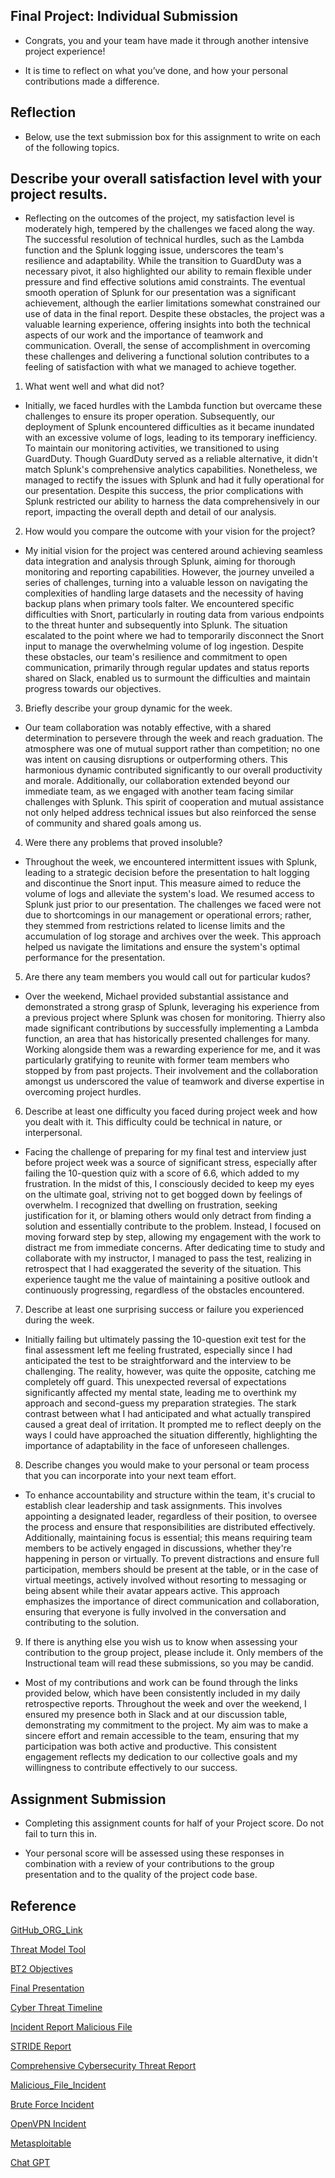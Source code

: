 ## Final Project: Individual Submission

- Congrats, you and your team have made it through another intensive project experience!

- It is time to reflect on what you’ve done, and how your personal contributions made a difference.

## Reflection

- Below, use the text submission box for this assignment to write on each of the following topics.

## Describe your overall satisfaction level with your project results.

- Reflecting on the outcomes of the project, my satisfaction level is moderately high, tempered by the challenges we faced along the way. The successful resolution of technical hurdles, such as the Lambda function and the Splunk logging issue, underscores the team's resilience and adaptability. While the transition to GuardDuty was a necessary pivot, it also highlighted our ability to remain flexible under pressure and find effective solutions amid constraints. The eventual smooth operation of Splunk for our presentation was a significant achievement, although the earlier limitations somewhat constrained our use of data in the final report. Despite these obstacles, the project was a valuable learning experience, offering insights into both the technical aspects of our work and the importance of teamwork and communication. Overall, the sense of accomplishment in overcoming these challenges and delivering a functional solution contributes to a feeling of satisfaction with what we managed to achieve together.

1. What went well and what did not?

- Initially, we faced hurdles with the Lambda function but overcame these challenges to ensure its proper operation. Subsequently, our deployment of Splunk encountered difficulties as it became inundated with an excessive volume of logs, leading to its temporary inefficiency. To maintain our monitoring activities, we transitioned to using GuardDuty. Though GuardDuty served as a reliable alternative, it didn't match Splunk's comprehensive analytics capabilities. Nonetheless, we managed to rectify the issues with Splunk and had it fully operational for our presentation. Despite this success, the prior complications with Splunk restricted our ability to harness the data comprehensively in our report, impacting the overall depth and detail of our analysis.

2. How would you compare the outcome with your vision for the project?

- My initial vision for the project was centered around achieving seamless data integration and analysis through Splunk, aiming for thorough monitoring and reporting capabilities. However, the journey unveiled a series of challenges, turning into a valuable lesson on navigating the complexities of handling large datasets and the necessity of having backup plans when primary tools falter. We encountered specific difficulties with Snort, particularly in routing data from various endpoints to the threat hunter and subsequently into Splunk. The situation escalated to the point where we had to temporarily disconnect the Snort input to manage the overwhelming volume of log ingestion. Despite these obstacles, our team's resilience and commitment to open communication, primarily through regular updates and status reports shared on Slack, enabled us to surmount the difficulties and maintain progress towards our objectives.

3. Briefly describe your group dynamic for the week.

- Our team collaboration was notably effective, with a shared determination to persevere through the week and reach graduation. The atmosphere was one of mutual support rather than competition; no one was intent on causing disruptions or outperforming others. This harmonious dynamic contributed significantly to our overall productivity and morale. Additionally, our collaboration extended beyond our immediate team, as we engaged with another team facing similar challenges with Splunk. This spirit of cooperation and mutual assistance not only helped address technical issues but also reinforced the sense of community and shared goals among us.

4. Were there any problems that proved insoluble?

- Throughout the week, we encountered intermittent issues with Splunk, leading to a strategic decision before the presentation to halt logging and discontinue the Snort input. This measure aimed to reduce the volume of logs and alleviate the system's load. We resumed access to Splunk just prior to our presentation. The challenges we faced were not due to shortcomings in our management or operational errors; rather, they stemmed from restrictions related to license limits and the accumulation of log storage and archives over the week. This approach helped us navigate the limitations and ensure the system's optimal performance for the presentation.

5. Are there any team members you would call out for particular kudos?

- Over the weekend, Michael provided substantial assistance and demonstrated a strong grasp of Splunk, leveraging his experience from a previous project where Splunk was chosen for monitoring. Thierry also made significant contributions by successfully implementing a Lambda function, an area that has historically presented challenges for many. Working alongside them was a rewarding experience for me, and it was particularly gratifying to reunite with former team members who stopped by from past projects. Their involvement and the collaboration amongst us underscored the value of teamwork and diverse expertise in overcoming project hurdles.

6. Describe at least one difficulty you faced during project week and how you dealt with it. This difficulty could be technical in nature, or interpersonal.

- Facing the challenge of preparing for my final test and interview just before project week was a source of significant stress, especially after failing the 10-question quiz with a score of 6.6, which added to my frustration. In the midst of this, I consciously decided to keep my eyes on the ultimate goal, striving not to get bogged down by feelings of overwhelm. I recognized that dwelling on frustration, seeking justification for it, or blaming others would only detract from finding a solution and essentially contribute to the problem. Instead, I focused on moving forward step by step, allowing my engagement with the work to distract me from immediate concerns. After dedicating time to study and collaborate with my instructor, I managed to pass the test, realizing in retrospect that I had exaggerated the severity of the situation. This experience taught me the value of maintaining a positive outlook and continuously progressing, regardless of the obstacles encountered.

7. Describe at least one surprising success or failure you experienced during the week.

- Initially failing but ultimately passing the 10-question exit test for the final assessment left me feeling frustrated, especially since I had anticipated the test to be straightforward and the interview to be challenging. The reality, however, was quite the opposite, catching me completely off guard. This unexpected reversal of expectations significantly affected my mental state, leading me to overthink my approach and second-guess my preparation strategies. The stark contrast between what I had anticipated and what actually transpired caused a great deal of irritation. It prompted me to reflect deeply on the ways I could have approached the situation differently, highlighting the importance of adaptability in the face of unforeseen challenges.

8. Describe changes you would make to your personal or team process that you can incorporate into your next team effort.

- To enhance accountability and structure within the team, it's crucial to establish clear leadership and task assignments. This involves appointing a designated leader, regardless of their position, to oversee the process and ensure that responsibilities are distributed effectively. Additionally, maintaining focus is essential; this means requiring team members to be actively engaged in discussions, whether they're happening in person or virtually. To prevent distractions and ensure full participation, members should be present at the table, or in the case of virtual meetings, actively involved without resorting to messaging or being absent while their avatar appears active. This approach emphasizes the importance of direct communication and collaboration, ensuring that everyone is fully involved in the conversation and contributing to the solution.

9. If there is anything else you wish us to know when assessing your contribution to the group project, please include it. Only members of the Instructional team will read these submissions, so you may be candid.

- Most of my contributions and work can be found through the links provided below, which have been consistently included in my daily retrospective reports. Throughout the week and over the weekend, I ensured my presence both in Slack and at our discussion table, demonstrating my commitment to the project. My aim was to make a sincere effort and remain accessible to the team, ensuring that my participation was both active and productive. This consistent engagement reflects my dedication to our collective goals and my willingness to contribute effectively to our success.

## Assignment Submission

- Completing this assignment counts for half of your Project score. Do not fail to turn this in.

- Your personal score will be assessed using these responses in combination with a review of your contributions to the group presentation and to the quality of the project code base.

## Reference

[GitHub_ORG_Link](https://github.com/Guardian-Techonologies)

[Threat Model Tool](https://docs.google.com/document/d/1mBA3r--VRf65MU3qUy1kVuRjyKn4sTxsCOxZL_7NjPM/edit?usp=sharing) 

[BT2 Objectives](https://docs.google.com/document/d/1CENee0jJHnXUots1-vh4yTrvfEtGZQJ3hoKkyC7Vvcw/edit) 

[Final Presentation](https://docs.google.com/presentation/d/1PXNTB5LqcRvMcqeVXooJWBJadhNDQmEGra5ewaPtrbU/edit?usp=sharing) 

[Cyber Threat Timeline](https://docs.google.com/document/d/1npEi5vH7y1iTvWDnF6qcZFNsLUA-KBFbQxoy5bvC0VY/edit?usp=sharing)

[Incident Report Malicious File](https://docs.google.com/document/d/1M2f_G8YKSRFs1IHtD1-0CxAFnzadKjlmCWD96TvH0UQ/edit?usp=sharing)

[STRIDE Report](https://docs.google.com/document/d/1UQukIQ9ScEVJvBkVB4NXG6SSKMVP9JRtrEL9gu85zhM/edit?usp=sharing)

[Comprehensive Cybersecurity Threat Report](https://docs.google.com/document/d/1TqUUDoLmZ8KFwpQ0UjEeiSPiuYNf09Tc9ve_bI6oAb8/edit?usp=sharing)

[Malicious_File_Incident](https://docs.google.com/document/d/1M2f_G8YKSRFs1IHtD1-0CxAFnzadKjlmCWD96TvH0UQ/edit?usp=sharing)

[Brute Force Incident](https://docs.google.com/document/d/1LeTc7iSxaEZqhNaVnPTrTGRJjPvqQ_rHSA6cQ-Y3jmA/edit?usp=sharing)

[OpenVPN Incident](https://docs.google.com/document/d/1LRrxGPlrf6V_WKLTRxSpd4Iw2M3_NJtAGmPgkIZqYVg/edit?usp=sharing)

[Metasploitable](https://docs.google.com/document/d/1n03nbp_96swp477OnOX3hZz8qVGH0Hdn2_GlONmBFsA/edit?usp=sharing)

[Chat GPT](https://chat.openai.com/share/84e11f49-b669-49d1-b615-167e345e3791)

